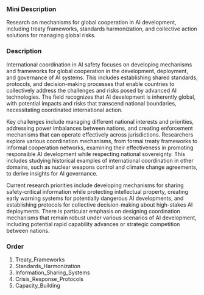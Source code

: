 ### Mini Description

Research on mechanisms for global cooperation in AI development, including treaty frameworks, standards harmonization, and collective action solutions for managing global risks.

### Description

International coordination in AI safety focuses on developing mechanisms and frameworks for global cooperation in the development, deployment, and governance of AI systems. This includes establishing shared standards, protocols, and decision-making processes that enable countries to collectively address the challenges and risks posed by advanced AI technologies. The field recognizes that AI development is inherently global, with potential impacts and risks that transcend national boundaries, necessitating coordinated international action.

Key challenges include managing different national interests and priorities, addressing power imbalances between nations, and creating enforcement mechanisms that can operate effectively across jurisdictions. Researchers explore various coordination mechanisms, from formal treaty frameworks to informal cooperation networks, examining their effectiveness in promoting responsible AI development while respecting national sovereignty. This includes studying historical examples of international coordination in other domains, such as nuclear weapons control and climate change agreements, to derive insights for AI governance.

Current research priorities include developing mechanisms for sharing safety-critical information while protecting intellectual property, creating early warning systems for potentially dangerous AI developments, and establishing protocols for collective decision-making about high-stakes AI deployments. There is particular emphasis on designing coordination mechanisms that remain robust under various scenarios of AI development, including potential rapid capability advances or strategic competition between nations.

### Order

1. Treaty_Frameworks
2. Standards_Harmonization
3. Information_Sharing_Systems
4. Crisis_Response_Protocols
5. Capacity_Building
